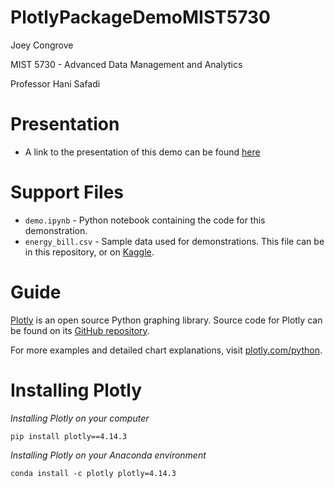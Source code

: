 # PlotlyPackageDemoMIST5730

Joey Congrove

MIST 5730 - Advanced Data Management and Analytics

Professor Hani Safadi

# Presentation
- A link to the presentation of this demo can be found [here](youtube.com)

# Support Files
- `demo.ipynb` - Python notebook containing the code for this demonstration.
- `energy_bill.csv` - Sample data used for demonstrations. This file can be in this repository, or on [Kaggle](https://www.kaggle.com/gireeshs/household-monthly-electricity-bill).

# Guide

[Plotly](https://plotly.com/python/) is an open source Python graphing library. Source code for Plotly can be found on its [GitHub repository](https://github.com/plotly/plotly.py/blob/master/README.md). 

For more examples and detailed chart explanations, visit [plotly.com/python](plotly.com/python).

# Installing Plotly

*Installing Plotly on your computer*

`pip install plotly==4.14.3`

*Installing Plotly on your Anaconda environment*

`conda install -c plotly plotly=4.14.3`
